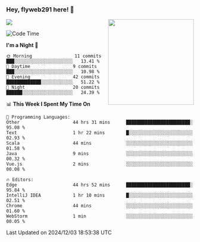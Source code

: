 ### Hey, flyweb291 here! 👋

![](https://metrics.lecoq.io/cherry291?template=classic&config.timezone=Asia%2FShanghai)
<img align='right' src="https://media.giphy.com/media/M9gbBd9nbDrOTu1Mqx/giphy.gif" width="230">
<!-- ![](https://github-readme-stats-ouuan.vercel.app/api?username=flyweb291&theme=dark&show_icons=true) -->

<!--START_SECTION:waka-->
![Code Time](http://img.shields.io/badge/Code%20Time-589%20hrs%2057%20mins-blue)

**I'm a Night 🦉** 

```text
🌞 Morning                11 commits          ███░░░░░░░░░░░░░░░░░░░░░░   13.41 % 
🌆 Daytime                9 commits           ███░░░░░░░░░░░░░░░░░░░░░░   10.98 % 
🌃 Evening                42 commits          █████████████░░░░░░░░░░░░   51.22 % 
🌙 Night                  20 commits          ██████░░░░░░░░░░░░░░░░░░░   24.39 % 
```


📊 **This Week I Spent My Time On** 

```text
💬 Programming Languages: 
Other                    44 hrs 31 mins      ████████████████████████░   95.08 % 
Text                     1 hr 22 mins        █░░░░░░░░░░░░░░░░░░░░░░░░   02.93 % 
Scala                    44 mins             ░░░░░░░░░░░░░░░░░░░░░░░░░   01.58 % 
Java                     9 mins              ░░░░░░░░░░░░░░░░░░░░░░░░░   00.32 % 
Vue.js                   2 mins              ░░░░░░░░░░░░░░░░░░░░░░░░░   00.08 % 

🔥 Editors: 
Edge                     44 hrs 52 mins      ████████████████████████░   95.84 % 
IntelliJ IDEA            1 hr 10 mins        █░░░░░░░░░░░░░░░░░░░░░░░░   02.51 % 
Chrome                   44 mins             ░░░░░░░░░░░░░░░░░░░░░░░░░   01.60 % 
WebStorm                 1 min               ░░░░░░░░░░░░░░░░░░░░░░░░░   00.05 % 
```


 Last Updated on 2024/12/03 18:53:38 UTC
<!--END_SECTION:waka-->

<!--
**flyweb291/数字游牧人** is a ✨ _special_ ✨ repository because its `README.md` (this file) appears on your GitHub profile.

Here are some ideas to get you started:

- 🔭 I’m currently working on ...
- 🌱 I’m currently learning ...
- 👯 I’m looking to collaborate on ...
- 🤔 I’m looking for help with ...
- 💬 Ask me about ...
- 📫 How to reach me: ...
- 😄 Pronouns: ...
- ⚡ Fun fact: ...
-->
